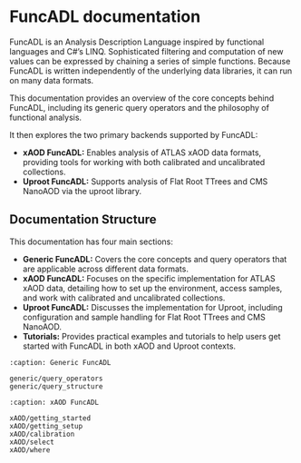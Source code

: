# FuncADL documentation

FuncADL is an Analysis Description Language inspired by functional languages and C#’s LINQ. Sophisticated filtering and computation of new values can be expressed by chaining a series of simple functions. Because FuncADL is written independently of the underlying data libraries, it can run on many data formats.

This documentation provides an overview of the core concepts behind FuncADL, including its generic query operators and the philosophy of functional analysis.  

It then explores the two primary backends supported by FuncADL:

- **xAOD FuncADL:** Enables analysis of ATLAS xAOD data formats, providing tools for working with both calibrated and uncalibrated collections.
- **Uproot FuncADL:** Supports analysis of Flat Root TTrees and CMS NanoAOD via the uproot library.

## Documentation Structure

This documentation has four main sections:

- **Generic FuncADL:** Covers the core concepts and query operators that are applicable across different data formats.
- **xAOD FuncADL:** Focuses on the specific implementation for ATLAS xAOD data, detailing how to set up the environment, access samples, and work with calibrated and uncalibrated collections.
- **Uproot FuncADL:** Discusses the implementation for Uproot, including configuration and sample handling for Flat Root TTrees and CMS NanoAOD.
- **Tutorials:** Provides practical examples and tutorials to help users get started with FuncADL in both xAOD and Uproot contexts.

```{toctree}
:caption: Generic FuncADL

generic/query_operators
generic/query_structure

```

```{toctree}
:caption: xAOD FuncADL

xAOD/getting_started
xAOD/getting_setup
xAOD/calibration
xAOD/select
xAOD/where

```
